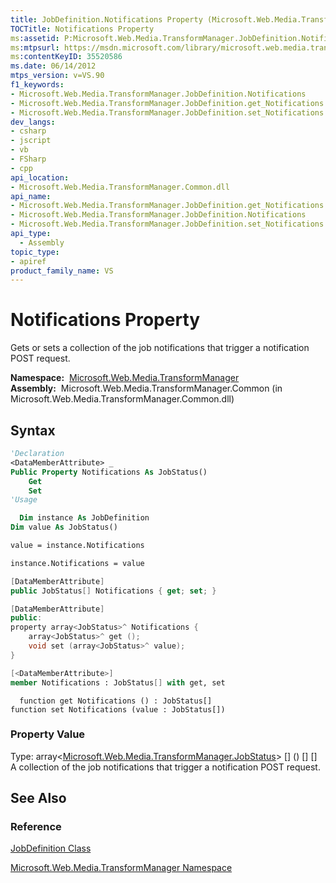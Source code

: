```yaml
---
title: JobDefinition.Notifications Property (Microsoft.Web.Media.TransformManager)
TOCTitle: Notifications Property
ms:assetid: P:Microsoft.Web.Media.TransformManager.JobDefinition.Notifications
ms:mtpsurl: https://msdn.microsoft.com/library/microsoft.web.media.transformmanager.jobdefinition.notifications(v=VS.90)
ms:contentKeyID: 35520586
ms.date: 06/14/2012
mtps_version: v=VS.90
f1_keywords:
- Microsoft.Web.Media.TransformManager.JobDefinition.Notifications
- Microsoft.Web.Media.TransformManager.JobDefinition.get_Notifications
- Microsoft.Web.Media.TransformManager.JobDefinition.set_Notifications
dev_langs:
- csharp
- jscript
- vb
- FSharp
- cpp
api_location:
- Microsoft.Web.Media.TransformManager.Common.dll
api_name:
- Microsoft.Web.Media.TransformManager.JobDefinition.get_Notifications
- Microsoft.Web.Media.TransformManager.JobDefinition.Notifications
- Microsoft.Web.Media.TransformManager.JobDefinition.set_Notifications
api_type:
  - Assembly
topic_type:
- apiref
product_family_name: VS
---
```


# Notifications Property

Gets or sets a collection of the job notifications that trigger a notification POST request.

**Namespace:**  [Microsoft.Web.Media.TransformManager](microsoft-web-media-transformmanager-namespace.md)  
**Assembly:**  Microsoft.Web.Media.TransformManager.Common (in Microsoft.Web.Media.TransformManager.Common.dll)

## Syntax

```vb
'Declaration
<DataMemberAttribute> _
Public Property Notifications As JobStatus()
    Get
    Set
'Usage

  Dim instance As JobDefinition
Dim value As JobStatus()

value = instance.Notifications

instance.Notifications = value
```

```csharp
[DataMemberAttribute]
public JobStatus[] Notifications { get; set; }
```

```cpp
[DataMemberAttribute]
public:
property array<JobStatus>^ Notifications {
    array<JobStatus>^ get ();
    void set (array<JobStatus>^ value);
}
```

``` fsharp
[<DataMemberAttribute>]
member Notifications : JobStatus[] with get, set
```

```jscript
  function get Notifications () : JobStatus[]
function set Notifications (value : JobStatus[])
```

### Property Value

Type: array\<[Microsoft.Web.Media.TransformManager.JobStatus](jobstatus-enumeration-microsoft-web-media-transformmanager.md)\> \[\] () \[\] \[\]  
A collection of the job notifications that trigger a notification POST request.  

## See Also

### Reference

[JobDefinition Class](jobdefinition-class-microsoft-web-media-transformmanager.md)

[Microsoft.Web.Media.TransformManager Namespace](microsoft-web-media-transformmanager-namespace.md)
